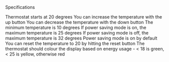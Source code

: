 Specifications

Thermostat starts at 20 degrees
You can increase the temperature with the up button
You can decrease the temperature with the down button 
The minimum temperature is 10 degrees
If power saving mode is on, the maximum temperature is 25 degrees
If power saving mode is off, the maximum temperature is 32 degrees
Power saving mode is on by default
You can reset the temperature to 20 by hitting the reset button
The thermostat should colour the display based on energy usage - < 18 is green, < 25 is yellow, otherwise red
